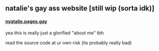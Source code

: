 ## natalie's gay ass website [still wip (sorta idk)]

#### [nyatalie.pages.gay](https://nyatalie.pages.gay)

yea this is really just a glorified "about me" tbh

read the source code at ur own risk (its probably really bad)
